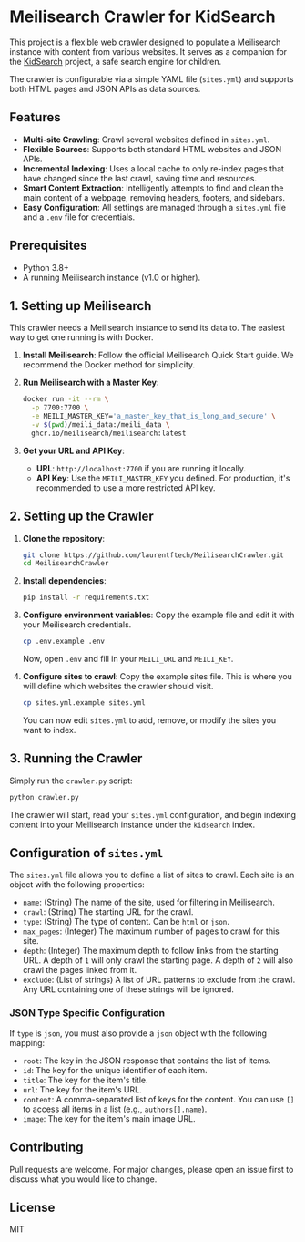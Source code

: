 # Meilisearch Crawler for KidSearch

This project is a flexible web crawler designed to populate a Meilisearch instance with content from various websites. It serves as a companion for the [KidSearch](https://github.com/laurentftech/kidsearch) project, a safe search engine for children.

The crawler is configurable via a simple YAML file (`sites.yml`) and supports both HTML pages and JSON APIs as data sources.

## Features

- **Multi-site Crawling**: Crawl several websites defined in `sites.yml`.
- **Flexible Sources**: Supports both standard HTML websites and JSON APIs.
- **Incremental Indexing**: Uses a local cache to only re-index pages that have changed since the last crawl, saving time and resources.
- **Smart Content Extraction**: Intelligently attempts to find and clean the main content of a webpage, removing headers, footers, and sidebars.
- **Easy Configuration**: All settings are managed through a `sites.yml` file and a `.env` file for credentials.

## Prerequisites

- Python 3.8+
- A running Meilisearch instance (v1.0 or higher).

## 1. Setting up Meilisearch

This crawler needs a Meilisearch instance to send its data to. The easiest way to get one running is with Docker.

1.  **Install Meilisearch**: Follow the official Meilisearch Quick Start guide. We recommend the Docker method for simplicity.

2.  **Run Meilisearch with a Master Key**:
    ```bash
    docker run -it --rm \
      -p 7700:7700 \
      -e MEILI_MASTER_KEY='a_master_key_that_is_long_and_secure' \
      -v $(pwd)/meili_data:/meili_data \
      ghcr.io/meilisearch/meilisearch:latest
    ```

3.  **Get your URL and API Key**:
    -   **URL**: `http://localhost:7700` if you are running it locally.
    -   **API Key**: Use the `MEILI_MASTER_KEY` you defined. For production, it's recommended to use a more restricted API key.

## 2. Setting up the Crawler

1.  **Clone the repository**:
    ```bash
    git clone https://github.com/laurentftech/MeilisearchCrawler.git
    cd MeilisearchCrawler
    ```

2.  **Install dependencies**:
    ```bash
    pip install -r requirements.txt
    ```

3.  **Configure environment variables**:
    Copy the example file and edit it with your Meilisearch credentials.
    ```bash
    cp .env.example .env
    ```
    Now, open `.env` and fill in your `MEILI_URL` and `MEILI_KEY`.

4.  **Configure sites to crawl**:
    Copy the example sites file. This is where you will define which websites the crawler should visit.
    ```bash
    cp sites.yml.example sites.yml
    ```
    You can now edit `sites.yml` to add, remove, or modify the sites you want to index.

## 3. Running the Crawler

Simply run the `crawler.py` script:

```bash
python crawler.py
```

The crawler will start, read your `sites.yml` configuration, and begin indexing content into your Meilisearch instance under the `kidsearch` index.

## Configuration of `sites.yml`

The `sites.yml` file allows you to define a list of sites to crawl. Each site is an object with the following properties:

- `name`: (String) The name of the site, used for filtering in Meilisearch.
- `crawl`: (String) The starting URL for the crawl.
- `type`: (String) The type of content. Can be `html` or `json`.
- `max_pages`: (Integer) The maximum number of pages to crawl for this site.
- `depth`: (Integer) The maximum depth to follow links from the starting URL. A depth of `1` will only crawl the starting page. A depth of `2` will also crawl the pages linked from it.
- `exclude`: (List of strings) A list of URL patterns to exclude from the crawl. Any URL containing one of these strings will be ignored.

### JSON Type Specific Configuration

If `type` is `json`, you must also provide a `json` object with the following mapping:

- `root`: The key in the JSON response that contains the list of items.
- `id`: The key for the unique identifier of each item.
- `title`: The key for the item's title.
- `url`: The key for the item's URL.
- `content`: A comma-separated list of keys for the content. You can use `[]` to access all items in a list (e.g., `authors[].name`).
- `image`: The key for the item's main image URL.

## Contributing

Pull requests are welcome. For major changes, please open an issue first to discuss what you would like to change.

## License

MIT